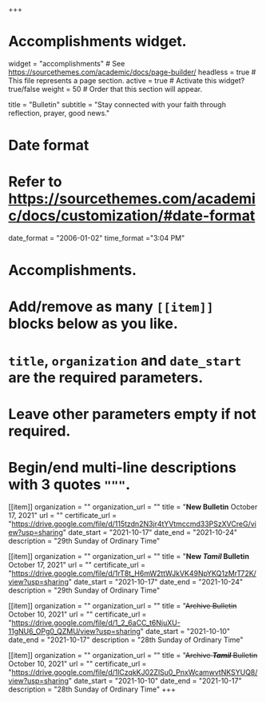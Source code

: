 +++
# Accomplishments widget.
widget = "accomplishments"  # See https://sourcethemes.com/academic/docs/page-builder/
headless = true  # This file represents a page section.
active = true  # Activate this widget? true/false
weight = 50  # Order that this section will appear.

title = "Bulletin"
subtitle = "Stay connected with your faith through reflection, prayer, good news."

# Date format
#   Refer to https://sourcethemes.com/academic/docs/customization/#date-format
date_format = "2006-01-02"
time_format ="3:04 PM"

# Accomplishments.
#   Add/remove as many `[[item]]` blocks below as you like.
#   `title`, `organization` and `date_start` are the required parameters.
#   Leave other parameters empty if not required.
#   Begin/end multi-line descriptions with 3 quotes `"""`.

[[item]]
  organization = ""
  organization_url = ""
  title = "**New Bulletin** October 17, 2021"
  url = ""
  certificate_url = "https://drive.google.com/file/d/115tzdn2N3jr4tYVtmccmd33PSzXVCreG/view?usp=sharing"
  date_start = "2021-10-17"
  date_end = "2021-10-24"
  description = "29th Sunday of Ordinary Time"

[[item]]
  organization = ""
  organization_url = ""
  title = "**New ___Tamil___ Bulletin** October 17, 2021"
  url = ""
  certificate_url = "https://drive.google.com/file/d/1rT8t_H6mW2ttWJkVK49NpYKQ1zMrT72K/view?usp=sharing"
  date_start = "2021-10-17"
  date_end = "2021-10-24"
  description = "29th Sunday of Ordinary Time"

  [[item]]
    organization = ""
    organization_url = ""
    title = "~~Archive Bulletin~~ October 10, 2021"
    url = ""
    certificate_url = "https://drive.google.com/file/d/1_2_6aCC_t6NjuXU-11gNU6_OPg0_QZMU/view?usp=sharing"
    date_start = "2021-10-10"
    date_end = "2021-10-17"
    description = "28th Sunday of Ordinary Time"

  [[item]]
    organization = ""
    organization_url = ""
    title = "~~Archive ___Tamil___ Bulletin~~ October 10, 2021"
    url = ""
    certificate_url = "https://drive.google.com/file/d/1lCzqkKJ02ZlSu0_PnxWcamwvtNKSYUQ8/view?usp=sharing"
    date_start = "2021-10-10"
    date_end = "2021-10-17"
    description = "28th Sunday of Ordinary Time"
+++
